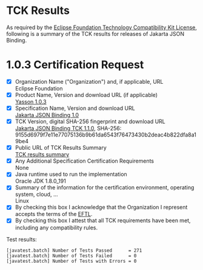 TCK Results
===========

As required by the
[Eclipse Foundation Technology Compatibility Kit License](https://www.eclipse.org/legal/tck.php),
following is a summary of the TCK results for releases of Jakarta JSON Binding.

# 1.0.3 Certification Request

- [x] Organization Name ("Organization") and, if applicable, URL\
  Eclipse Foundation
- [x] Product Name, Version and download URL (if applicable)\
  [Yasson 1.0.3](../index.html)
- [x] Specification Name, Version and download URL\
   [Jakarta JSON Binding 1.0](https://jakarta.ee/specifications/jsonb/1.0/)
- [x] TCK Version, digital SHA-256 fingerprint and download URL\
  [Jakarta JSON Binding TCK 1.1.0](http://download.eclipse.org/ee4j/jakartaee-tck/jakartaee8-eftl/promoted/eclipse-jsonb-tck-1.0.0.zip), SHA-256: 9155d6979f7e11e77075136b9b61da6543f76473430b2deac4b822dfa8a19be4
- [x] Public URL of TCK Results Summary\
  [TCK results summary](jakarta-json-binding-1.0.html)
- [x] Any Additional Specification Certification Requirements\
  None
- [x] Java runtime used to run the implementation\
  Oracle JDK 1.8.0_191
- [x] Summary of the information for the certification environment, operating system, cloud, ...\
  Linux
- [x] By checking this box I acknowledge that the Organization I represent accepts the terms of the [EFTL](https://www.eclipse.org/legal/tck.php).
- [x] By checking this box I attest that all TCK requirements have been met, including any compatibility rules.

Test results:

```
[javatest.batch] Number of Tests Passed      = 271
[javatest.batch] Number of Tests Failed      = 0
[javatest.batch] Number of Tests with Errors = 0
```
